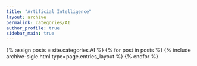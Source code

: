 ```yaml
---
title: "Artificial Intelligence"
layout: archive
permalink: categories/AI
author_profile: true
sidebar_main: true
---
```


{% assign posts = site.categories.AI %}
{% for post in posts %} {% include archive-sigle.html type=page.entries_layout %} {% endfor %}
